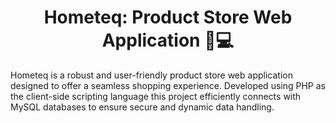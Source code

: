 <h1 align="center" id="title">Hometeq: Product Store Web Application 🛒💻</h1>

<p id="description">Hometeq is a robust and user-friendly product store web application designed to offer a seamless shopping experience. Developed using PHP as the client-side scripting language this project efficiently connects with MySQL databases to ensure secure and dynamic data handling.</p>
